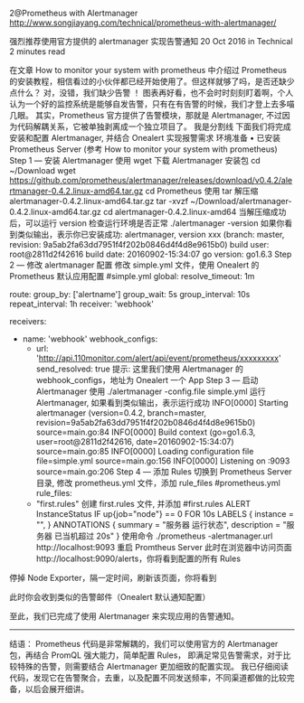 2@Prometheus with Alertmanager 
http://www.songjiayang.com/technical/prometheus-with-alertmanager/

强烈推荐使用官方提供的 alertmanager 实现告警通知
20 Oct 2016 in Technical  2 minutes read
 
在文章 How to monitor your system with prometheus 中介绍过 Prometheus 的安装教程，相信看过的小伙伴都已经开始使用了。但这样就够了吗，是否还缺少点什么？
对，没错，我们缺少告警 ！
图表再好看，也不会时时刻刻盯着啊，个人认为一个好的监控系统是能够自发告警，只有在有告警的时候，我们才登上去多喵几眼。
其实，Prometheus 官方提供了告警模块，那就是 Alertmanager, 不过因为代码解耦关系，它被单独剥离成一个独立项目了。
我是分割线
下面我们将完成安装和配置 Alertmanager, 并结合 Onealert 实现报警需求
环境准备
•	已安装 Prometheus Server (参考 How to monitor your system with prometheus)
Step 1 — 安装 Alertmanager
使用 wget 下载 Alertmanager 安装包
cd ~/Download
wget https://github.com/prometheus/alertmanager/releases/download/v0.4.2/alertmanager-0.4.2.linux-amd64.tar.gz
cd Prometheus
使用 tar 解压缩 alertmanager-0.4.2.linux-amd64.tar.gz
tar -xvzf ~/Download/alertmanager-0.4.2.linux-amd64.tar.gz
cd alertmanager-0.4.2.linux-amd64
当解压缩成功后，可以运行 version 检查运行环境是否正常
./alertmanager -version
如果你看到类似输出，表示你已安装成功:
alertmanager, version xxx (branch: master, revision: 9a5ab2fa63dd7951f4f202b0846d4f4d8e9615b0)
  build user:       root@2811d2f42616
  build date:       20160902-15:34:07
  go version:       go1.6.3
Step 2 — 修改 alertmanager 配置
修改 simple.yml 文件，使用 Onealert 的 Prometheus 默认应用配置
#simple.yml
global:
  resolve_timeout: 1m

route:
  group_by: ['alertname']
  group_wait: 5s
  group_interval: 10s
  repeat_interval: 1h
  receiver: 'webhook'

receivers:
- name: 'webhook'
  webhook_configs:
  - url: 'http://api.110monitor.com/alert/api/event/prometheus/xxxxxxxxx'
    send_resolved: true
提示: 这里我们使用 Alertmanager 的 webhook_configs，地址为 Onealert 一个 App
Step 3 — 启动 Alertmanager
使用 ./alertmanager -config.file simple.yml 运行 Alertmanager, 如果看到类似输出，表示运行成功
INFO[0000] Starting alertmanager (version=0.4.2, branch=master, revision=9a5ab2fa63dd7951f4f202b0846d4f4d8e9615b0)  source=main.go:84
INFO[0000] Build context (go=go1.6.3, user=root@2811d2f42616, date=20160902-15:34:07)  source=main.go:85
INFO[0000] Loading configuration file                    file=simple.yml source=main.go:156
INFO[0000] Listening on :9093                            source=main.go:206
Step 4 — 添加 Rules
切换到 Prometheus Server 目录, 修改 prometheus.yml 文件，添加 rule_files
#prometheus.yml
rule_files:
  - "first.rules"
创建 first.rules 文件, 并添加
#first.rules
ALERT InstanceStatus
  IF up{job="node"} == 0
  FOR 10s
  LABELS {
    instance = "",
  }
  ANNOTATIONS {
    summary = "服务器  运行状态",
    description = "服务器  已当机超过 20s"
  }
使用命令 ./prometheus -alertmanager.url http://localhost:9093 重启 Promtheus Server
此时在浏览器中访问页面 http://localhost:9090/alerts，你将看到配置的所有 Rules
 
停掉 Node Exporter，隔一定时间，刷新该页面，你将看到
 
此时你会收到类似的告警邮件（Onealert 默认通知配置）
 
至此，我们已完成了使用 Alertmanager 来实现应用的告警通知。
________________________________________
结语：
Prometheus 代码是非常解耦的，我们可以使用官方的 Alertmanager 包，再结合 PromQL 强大能力，简单配置 Rules， 即满足常见告警需求，对于比较特殊的告警，则需要结合 Alertmanager 更加细致的配置实现。
我已仔细阅读代码，发现它在告警聚合，去重，以及配置不同发送频率，不同渠道都做的比较完备，以后会展开细讲。
